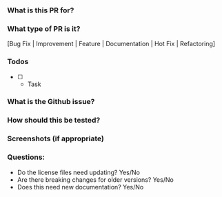 ### What is this PR for?

<!-- A few sentences describing the overall goals of the pull request's commits.
-->

### What type of PR is it?

[Bug Fix | Improvement | Feature | Documentation | Hot Fix | Refactoring]

### Todos

-   [ ] -   Task

### What is the Github issue?

<!-- * Open an issue on Github
* Put link here, and add [RPi-#issue_number] in PR title, eg. `RPi-#9. PR title`
-->

### How should this be tested?

<!--
* Strongly recommended: add automated unit tests for any new or changed behavior
* Outline any manual steps to test the PR here.
-->

### Screenshots (if appropriate)

### Questions:

-   Do the license files need updating? Yes/No
-   Are there breaking changes for older versions? Yes/No
-   Does this need new documentation? Yes/No
